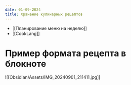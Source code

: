 ```yaml
---
date: 01-09-2024
title: Хранение кулинарных рецептов
---
```

- [[Планирование меню на неделю]]
- [[CookLang]]

# Пример формата рецепта в блокноте

![[Obsidian/Assets/IMG_20240901_211411.jpg]]